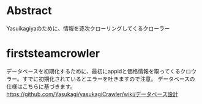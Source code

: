 # Abstract
Yasuikagiyaのために、情報を逐次クローリングしてくるクローラー
# firststeamcrowler
データベースを初期化するために、最初にappidと価格情報を取ってくるクロウラー。すでに初期化されているとエラーを吐きますので注意。
データベースの仕様はこちらに基づきます。  
https://github.com/Yasukagi/yasukagiCrawler/wiki/データベース設計
